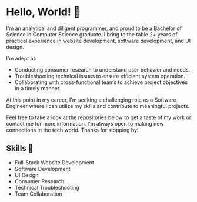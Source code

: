 # Hello, World! 👋

I'm an analytical and diligent programmer, and proud to be a Bachelor of Science in Computer Science graduate. I bring to the table 2+ years of practical experience in website development, software development, and UI design. 

I'm adept at:

- Conducting consumer research to understand user behavior and needs.
- Troubleshooting technical issues to ensure efficient system operation.
- Collaborating with cross-functional teams to achieve project objectives in a timely manner.

At this point in my career, I'm seeking a challenging role as a Software Engineer where I can utilize my skills and contribute to meaningful projects.

Feel free to take a look at the repositories below to get a taste of my work or contact me for more information. I'm always open to making new connections in the tech world. Thanks for stopping by!

## Skills 🚀
- Full-Stack Website Development
- Software Development
- UI Design
- Consumer Research
- Technical Troubleshooting
- Team Collaboration
<!---
gbarcenasjr/gbarcenasjr is a ✨ special ✨ repository because its `README.md` (this file) appears on your GitHub profile.
You can click the Preview link to take a look at your changes.
--->
